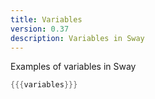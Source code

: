 ```yaml
---
title: Variables
version: 0.37
description: Variables in Sway
---
```


Examples of variables in Sway

```rust
{{{variables}}}
```

